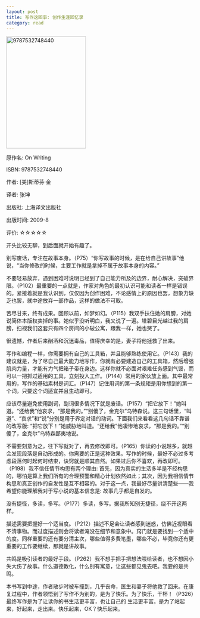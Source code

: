 ```yaml
---
layout: post
title: 写作这回事: 创作生涯回忆录
category: read
---
```

<img src="/images/2012/12/9787532748440-214x300.jpg" alt="9787532748440" width="214" height="300" class="cover" />

原作名: On Writing

ISBN: 9787532748440

作者: [美]斯蒂芬·金 

译者: 张坤

出版社: 上海译文出版社

出版时间: 2009-8

评价: ☆☆☆☆☆

开头比较无聊，到后面就开始有趣了。

别写废话，专注在故事本身。（P75）“你写故事的时候，是在给自己讲故事”他说，“当你修改的时候，主要工作就是拿掉不属于故事本身的内容。”

不要轻易放弃，遇到困难时说明已经到了自己能力所及的边界，耐心解决，突破界限。（P102）最重要的一点就是，作家对角色的最初认识可能和读者一样是错误的。紧接着就是我认识到，仅仅因为创作困难，不论感情上的原因也罢，想象力缺乏也罢，就中途放弃一部作品，这样的做法不可取。

苦尽甘来，终有成果。回顾以前，如梦如幻。（P115）我双手扶住她的肩膀，对她说简体本版权卖掉的事。她似乎没听明白，我又说了一遍。塔碧目光越过我的肩膀，扫视我们这套只有四个房间的小破公寓，跟我一样，她也哭了。

很遗憾，作者后来酗酒和沉迷毒品，值得庆幸的是，妻子将他拯救了出来。

写作和编程一样，你需要拥有自己的工具箱，并且能够熟练使用它。（P143）我的建议就是，为了尽自己最大能力地写作，你就有必要建造自己的工具箱，然后增强肌肉力量，才能有力气把箱子带在身边。这样你就不必面对艰难任务感到气馁，而可以一把抓过适用的工具，立刻投入工作。（P144）常用的家伙放上面。其中最常用的，写作的基础素材是词汇。（P147）记住用词的第一条规矩是用你想到的第一个词，只要这个词适宜并且生动即可。

应该尽量避免使用副词，副词很多情况下就是废话。（P157）“把它放下！”她叫道。“还给我”他哀求，“那是我的。”“别傻了，金克尔”乌特森说。这三句话里，“叫道”、“哀求”和“说”分别是用于界定对话的动词。下面我们来看看这几句话不靠谱的改写版: “把它放下！”她威胁地叫道。“还给我”他凄惨地哀求，“那是我的。”“别傻了，金克尔”乌特森鄙夷地说。

不需要刻意为之，往下写就对了，再去修改即可。（P165）你读的小说越多，就越会发现段落是自动形成的。你需要的正是这种效果。写作的时候，最好不必过多考虑段落何时起何时结束，诀窍就是顺其自然。如果过后你不喜欢，再改即可。（P198）我不信任情节构思有两个理由: 首先，因为真实的生活多半是不经构思的，哪怕是算上我们所有的合理预警和精心计划依然如此；其次，因为我相信情节构思和真正创作的自发性是互不相容的。对于这一点，我最好尽量讲清楚些——我希望你能理解我对于写小说的基本信念是: 故事几乎都是自发的。

没有捷径，多读，多写。（P177）多读，多写。据我所知别无捷径，绕不开这两样。

描述需要把握好一个适当度。（P212）描述不足会让读者感到迷惑，仿佛近视眼看不清事物。而过度描述则会将读者淹没在细节和意象中。窍门就是要找到一个适中的度。同样重要的还有要分清主次，哪些值得多费笔墨，哪些不必，毕竟你还有更重要的工作要继续，那就是讲故事。

共鸣是吸引读者的最好手段。（P262）我不想手把手把想法喂给读者，也不想因小失大伤了故事。什么道德教化，什么别有寓意，让这些都见鬼去吧。我要的是共鸣。

本书写到中途，作者散步时被车撞到，几乎丧命，医生和妻子将他救了回来。在康复过程中，作者领悟到了写作不为别的，是为了快乐。为了快乐，干杯！（P326）最终写作是为了让读你的书生活更丰富，也让自己的 生活更丰富。是为了站起来，好起来，走出来。快乐起来，OK？快乐起来。
